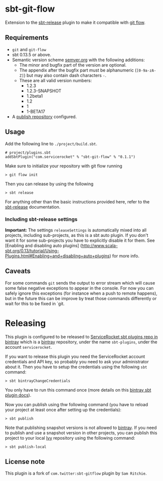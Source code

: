 sbt-git-flow
============

Extension to the [sbt-release](https://github.com/sbt/sbt-release) plugin to make it 
compatible with [git flow](https://github.com/nvie/gitflow).

## Requirements
 * `git` and `git-flow`
 * sbt 0.13.5 or above.
 * Semantic version scheme [semver.org](http://www.semver.org) with the following additions:
   * The minor and bugfix part of the version are optional.
   * The appendix after the bugfix part must be alphanumeric (`[0-9a-zA-Z]`) but may also contain dash characters `-`.
   * These are all valid version numbers:
     * 1.2.3
     * 1.2.3-SNAPSHOT
     * 1.2beta1
     * 1.2
     * 1
     * 1-BETA17
 * A [publish repository](https://github.com/harrah/xsbt/wiki/Publishing) configured. 

## Usage
Add the following line to `./project/build.sbt`. 

    # project/plugins.sbt
    addSbtPlugin("com.servicerocket" % "sbt-git-flow" % "0.1.1")

Make sure to initialize your repository with git flow running

    > git flow init

Then you can release by using the following

    > sbt release

For anything other than the basic instructions provided here, refer to the 
[sbt-release](https://github.com/sbt/sbt-release) documentation.

### Including sbt-release settings
**Important:** The settings `releaseSettings` is automatically mixed into all projects,
 including sub-projects, as this is a sbt auto plugin. If you don't want it for some sub-projects you have to 
 explicitly disable it for them. See [Enabling and disabling auto plugins]
 (http://www.scala-sbt.org/0.13/tutorial/Using-Plugins.html#Enabling+and+disabling+auto+plugins) for more info. 

## Caveats
For some commands `git` sends the output to error stream which will cause some false negative exceptions
 to appear in the console. For now you can safely ignore this exceptions (for instance when a push to 
 remote happens), but in the future this can be improve by treat those commands differently or wait for this to be 
 fixed in `git.
 
Releasing
=========
This plugin is configured to be released to [ServiceRocket sbt plugins repo in bintray][1] which is a
[bintray][2] repository, under the name `sbt-plugins`, under the account `servicerocket`.

If you want to release this plugin you need the ServiceRocket account credentials and API key, so probably you
need to ask your administrator about it. Then you have to setup the credentials using the following `sbt` command:

    > sbt bintrayChangeCredentials

You only have to run this command once (more details on this [bintray sbt plugin docs][3]).
 
Now you can publish using thw following command (you have to reload your project at least once after setting up the
credentials):

    > sbt publish
    
Note that publishing snapshot versions is not allowed to [bintray][1]. If you need to publish and use a snapshot 
version in other projects, you can publish this project to your local [Ivy][4] repository using the following command:

    > sbt publish-local
 
## License note
This plugin is a fork of `com.twitter:sbt-gitflow` plugin by `Sam Ritchie`.


[1]: https://dl.bintray.com/servicerocket/sbt-plugins/
[2]: https://bintray.com
[3]: https://github.com/softprops/bintray-sbt
[4]: http://ant.apache.org/ivy/
